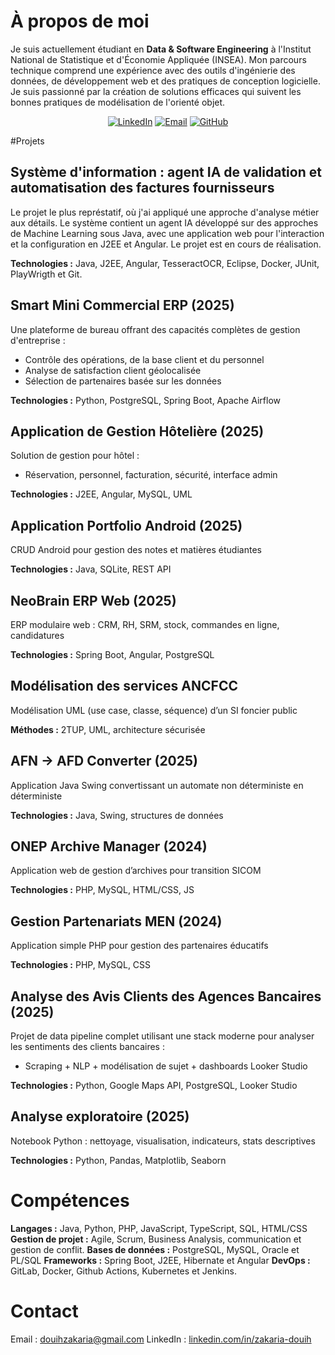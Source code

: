 # À propos de moi

Je suis actuellement étudiant en **Data & Software Engineering** à l'Institut National de Statistique et d'Économie Appliquée (INSEA). Mon parcours technique comprend une expérience avec des outils d'ingénierie des données, de développement web et des pratiques de conception logicielle. Je suis passionné par la création de solutions efficaces qui suivent les bonnes pratiques de modélisation de l'orienté objet.

<div align="center">

[![LinkedIn](https://img.shields.io/badge/LinkedIn-0077B5?style=for-the-badge\&logo=linkedin\&logoColor=white)](https://linkedin.com/in/zakaria-douih)
[![Email](https://img.shields.io/badge/Email-D14836?style=for-the-badge\&logo=gmail\&logoColor=white)](mailto:douihzakaria@gmail.com)
[![GitHub](https://img.shields.io/badge/GitHub-100000?style=for-the-badge\&logo=github\&logoColor=white)](https://github.com/TheZikoHunter)

</div>

#Projets

## Système d'information : agent IA de validation et automatisation des factures fournisseurs

Le projet le plus représtatif, où j'ai appliqué une approche d'analyse métier aux détails. Le système contient un agent IA développé sur des approches de Machine Learning sous Java, avec une application web pour l'interaction et la configuration en J2EE et Angular. Le projet est en cours de réalisation.

**Technologies :** Java, J2EE, Angular, TesseractOCR, Eclipse, Docker, JUnit, PlayWrigth et Git.

## Smart Mini Commercial ERP (2025)

Une plateforme de bureau offrant des capacités complètes de gestion d'entreprise :

* Contrôle des opérations, de la base client et du personnel
* Analyse de satisfaction client géolocalisée
* Sélection de partenaires basée sur les données

**Technologies :** Python, PostgreSQL, Spring Boot, Apache Airflow


## Application de Gestion Hôtelière (2025)

Solution de gestion pour hôtel :

* Réservation, personnel, facturation, sécurité, interface admin

**Technologies :** J2EE, Angular, MySQL, UML

## Application Portfolio Android (2025)

CRUD Android pour gestion des notes et matières étudiantes

**Technologies :** Java, SQLite, REST API

## NeoBrain ERP Web (2025)

ERP modulaire web : CRM, RH, SRM, stock, commandes en ligne, candidatures

**Technologies :** Spring Boot, Angular, PostgreSQL

## Modélisation des services ANCFCC

Modélisation UML (use case, classe, séquence) d’un SI foncier public

**Méthodes :** 2TUP, UML, architecture sécurisée

## AFN → AFD Converter (2025)

Application Java Swing convertissant un automate non déterministe en déterministe

**Technologies :** Java, Swing, structures de données

## ONEP Archive Manager (2024)

Application web de gestion d’archives pour transition SICOM

**Technologies :** PHP, MySQL, HTML/CSS, JS

## Gestion Partenariats MEN (2024)

Application simple PHP pour gestion des partenaires éducatifs

**Technologies :** PHP, MySQL, CSS

## Analyse des Avis Clients des Agences Bancaires (2025)

Projet de data pipeline complet utilisant une stack moderne pour analyser les sentiments des clients bancaires :

* Scraping + NLP + modélisation de sujet + dashboards Looker Studio

**Technologies :** Python, Google Maps API, PostgreSQL, Looker Studio

## Analyse exploratoire (2025)

Notebook Python : nettoyage, visualisation, indicateurs, stats descriptives

**Technologies :** Python, Pandas, Matplotlib, Seaborn

# Compétences

**Langages :** Java, Python, PHP, JavaScript, TypeScript, SQL, HTML/CSS
**Gestion de projet :** Agile, Scrum, Business Analysis, communication et gestion de conflit.
**Bases de données :** PostgreSQL, MySQL, Oracle et PL/SQL
**Frameworks :** Spring Boot, J2EE, Hibernate et Angular
**DevOps :** GitLab, Docker, Github Actions, Kubernetes et Jenkins.

# Contact

Email : [douihzakaria@gmail.com](mailto:douihzakaria@gmail.com)
LinkedIn : [linkedin.com/in/zakaria-douih](https://linkedin.com/in/zakaria-douih)
